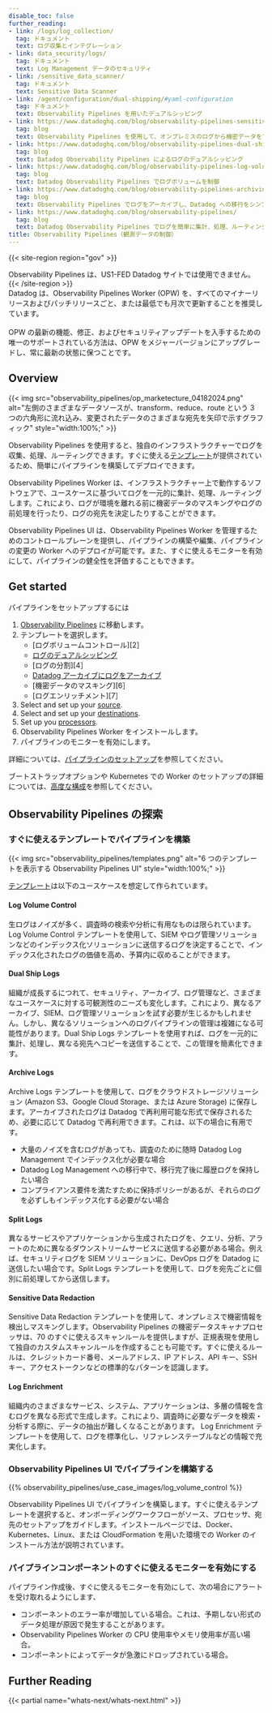 ```yaml
---
disable_toc: false
further_reading:
- link: /logs/log_collection/
  tag: ドキュメント
  text: ログ収集とインテグレーション
- link: data_security/logs/
  tag: ドキュメント
  text: Log Management データのセキュリティ
- link: /sensitive_data_scanner/
  tag: ドキュメント
  text: Sensitive Data Scanner
- link: /agent/configuration/dual-shipping/#yaml-configuration
  tag: ドキュメント
  text: Observability Pipelines を用いたデュアルシッピング
- link: https://www.datadoghq.com/blog/observability-pipelines-sensitive-data-redaction/
  tag: blog
  text: Observability Pipelines を使用して、オンプレミスのログから機密データをマスキング
- link: https://www.datadoghq.com/blog/observability-pipelines-dual-ship-logs/
  tag: blog
  text: Datadog Observability Pipelines によるログのデュアルシッピング
- link: https://www.datadoghq.com/blog/observability-pipelines-log-volume-control/
  tag: blog
  text: Datadog Observability Pipelines でログボリュームを制御
- link: https://www.datadoghq.com/blog/observability-pipelines-archiving/
  tag: blog
  text: Observability Pipelines でログをアーカイブし、Datadog への移行をシンプルかつ低コストで実現
- link: https://www.datadoghq.com/blog/observability-pipelines/
  tag: blog
  text: Datadog Observability Pipelines でログを簡単に集計、処理、ルーティング
title: Observability Pipelines（観測データの制御）
---
```


{{< site-region region="gov" >}}
<div class="alert alert-danger">Observability Pipelines は、US1-FED Datadog サイトでは使用できません。</div>
{{< /site-region >}}

<div class="alert alert-info">
Datadog は、Observability Pipelines Worker (OPW) を、すべてのマイナーリリースおよびパッチリリースごと、または最低でも月次で更新することを推奨しています。<br><br>OPW の最新の機能、修正、およびセキュリティアップデートを入手するための唯一のサポートされている方法は、OPW をメジャーバージョンにアップグレードし、常に最新の状態に保つことです。
</div>

## Overview

{{< img src="observability_pipelines/op_marketecture_04182024.png" alt="左側のさまざまなデータソースが、transform、reduce、route という 3 つの六角形に流れ込み、変更されたデータのさまざまな宛先を矢印で示すグラフィック" style="width:100%;" >}}

Observability Pipelines を使用すると、独自のインフラストラクチャーでログを収集、処理、ルーティングできます。すぐに使える[テンプレート](#start-building-pipelines-with-out-of-the-box-templates)が提供されているため、簡単にパイプラインを構築してデプロイできます。

Observability Pipelines Worker は、インフラストラクチャー上で動作するソフトウェアで、ユースケースに基づいてログを一元的に集計、処理、ルーティングします。これにより、ログが環境を離れる前に機密データのマスキングやログの前処理を行ったり、ログの宛先を決定したりすることができます。

Observability Pipelines UI は、Observability Pipelines Worker を管理するためのコントロールプレーンを提供し、パイプラインの構築や編集、パイプラインの変更の Worker へのデプロイが可能です。また、すぐに使えるモニターを有効にして、パイプラインの健全性を評価することもできます。

## Get started

パイプラインをセットアップするには

1. [Observability Pipelines][1] に移動します。
1. テンプレートを選択します。
    - [ログボリュームコントロール][2］
    - [ログのデュアルシッピング][3]
    - [ログの分割][4］
    - [Datadog アーカイブにログをアーカイブ][5]
    - [機密データのマスキング][6］
    - [ログエンリッチメント][7］
1. Select and set up your [source][10].
1. Select and set up your [destinations][11].
1. Set up you [processors][12].
1. Observability Pipelines Worker をインストールします。
1. パイプラインのモニターを有効にします。

詳細については、[パイプラインのセットアップ][8]を参照してください。

ブートストラップオプションや Kubernetes での Worker のセットアップの詳細については、[高度な構成][9]を参照してください。

## Observability Pipelines の探索

### すぐに使えるテンプレートでパイプラインを構築

{{< img src="observability_pipelines/templates.png" alt="6 つのテンプレートを表示する Observability Pipelines UI" style="width:100%;" >}}

[テンプレート](#out-of-the-box-templates)は以下のユースケースを想定して作られています。

#### Log Volume Control

生ログはノイズが多く、調査時の検索や分析に有用なものは限られています。 Log Volume Control テンプレートを使用して、SIEM やログ管理ソリューションなどのインデックス化ソリューションに送信するログを決定することで、インデックス化されたログの価値を高め、予算内に収めることができます。

#### Dual Ship Logs

組織が成長するにつれて、セキュリティ、アーカイブ、ログ管理など、さまざまなユースケースに対する可観測性のニーズも変化します。これにより、異なるアーカイブ、SIEM、ログ管理ソリューションを試す必要が生じるかもしれません。しかし、異なるソリューションへのログパイプラインの管理は複雑になる可能性があります。Dual Ship Logs テンプレートを使用すれば、ログを一元的に集計、処理し、異なる宛先へコピーを送信することで、この管理を簡素化できます。

#### Archive Logs

Archive Logs テンプレートを使用して、ログをクラウドストレージソリューション (Amazon S3、Google Cloud Storage、または Azure Storage) に保存します。アーカイブされたログは Datadog で再利用可能な形式で保存されるため、必要に応じて Datadog で再利用できます。これは、以下の場合に有用です。

- 大量のノイズを含むログがあっても、調査のために随時 Datadog Log Management でインデックス化が必要な場合
- Datadog Log Management への移行中で、移行完了後に履歴ログを保持したい場合
- コンプライアンス要件を満たすために保持ポリシーがあるが、それらのログを必ずしもインデックス化する必要がない場合

#### Split Logs

異なるサービスやアプリケーションから生成されたログを、クエリ、分析、アラートのために異なるダウンストリームサービスに送信する必要がある場合。例えば、セキュリティログを SIEM ソリューションに、DevOps ログを Datadog に送信したい場合です。Split Logs テンプレートを使用して、ログを宛先ごとに個別に前処理してから送信します。

#### Sensitive Data Redaction

Sensitive Data Redaction テンプレートを使用して、オンプレミスで機密情報を検出しマスキングします。Observability Pipelines の機密データスキャナプロセッサは、70 のすぐに使えるスキャンルールを提供しますが、正規表現を使用して独自のカスタムスキャンルールを作成することも可能です。すぐに使えるルールは、クレジットカード番号、メールアドレス、IP アドレス、API キー、SSH キー、アクセストークンなどの標準的なパターンを認識します。

#### Log Enrichment

組織内のさまざまなサービス、システム、アプリケーションは、多層の情報を含むログを異なる形式で生成します。これにより、調査時に必要なデータを検索・分析する際に、データの抽出が難しくなることがあります。 Log Enrichment テンプレートを使用して、ログを標準化し、リファレンステーブルなどの情報で充実化します。

### Observability Pipelines UI でパイプラインを構築する

{{% observability_pipelines/use_case_images/log_volume_control %}}

Observability Pipelines UI でパイプラインを構築します。すぐに使えるテンプレートを選択すると、オンボーディングワークフローがソース、プロセッサ、宛先のセットアップをガイドします。インストールページでは、Docker、Kubernetes、Linux、または CloudFormation を用いた環境での Worker のインストール方法が説明されています。

### パイプラインコンポーネントのすぐに使えるモニターを有効にする

パイプライン作成後、すぐに使えるモニターを有効にして、次の場合にアラートを受け取れるようにします、

- コンポーネントのエラー率が増加している場合。これは、予期しない形式のデータ処理が原因で発生することがあります。
- Observability Pipelines Worker の CPU 使用率やメモリ使用率が高い場合。
- コンポーネントによってデータが急激にドロップされている場合。

## Further Reading

{{< partial name="whats-next/whats-next.html" >}}

[1]: https://app.datadoghq.com/observability-pipelines
[2]: /ja/observability_pipelines/log_volume_control/
[3]: /ja/observability_pipelines/dual_ship_logs/
[4]: /ja/observability_pipelines/split_logs/
[5]: /ja/observability_pipelines/archive_logs/
[6]: /ja/observability_pipelines/sensitive_data_redaction/
[7]: /ja/observability_pipelines/log_enrichment/
[8]: /ja/observability_pipelines/set_up_pipelines/
[9]: /ja/observability_pipelines/advanced_configurations/
[10]: /ja/observability_pipelines/sources/
[11]: /ja/observability_pipelines/destinations/
[12]: /ja/observability_pipelines/processors/